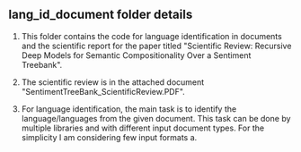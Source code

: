 ## lang_id_document folder details

1. This folder contains the code for language identification in documents and the scientific report for the paper titled "Scientific Review: Recursive Deep Models for Semantic Compositionality
Over a Sentiment Treebank".

2. The scientific review is in the attached document "SentimentTreeBank_ScientificReview.PDF".

3. For language identification, the main task is to identify the language/languages from the given document. This task can be done by multiple libraries and with different input document types. For the simplicity I am considering few input formats
     a. 
